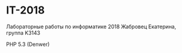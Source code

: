 # IT-2018

Лабораторные работы по информатике 2018
Жабровец Екатерина, группа K3143

PHP 5.3 (Denwer)